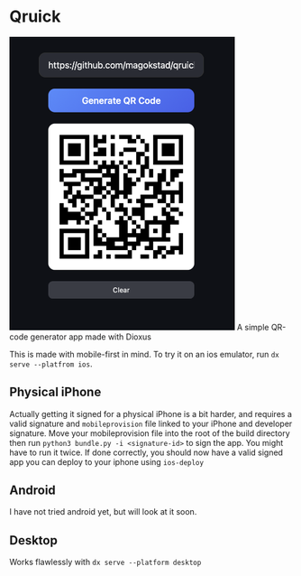 # Qruick

<img src="./img/showcase.png" width=400px />
A simple QR-code generator app made with Dioxus

This is made with mobile-first in mind. To try it on an ios emulator, run `dx
serve --platfrom ios`.

## Physical iPhone

Actually getting it signed for a physical iPhone is a bit harder, and requires
a valid signature and `mobileprovision` file linked to your iPhone and developer
signature. Move your mobileprovision file into the root of the build directory
then run `python3 bundle.py -i <signature-id>` to sign the app. You might have
to run it twice. If done correctly, you should now have a valid signed app you
can deploy to your iphone using `ios-deploy`

## Android

I have not tried android yet, but will look at it soon.

## Desktop

Works flawlessly with `dx serve --platform desktop`
